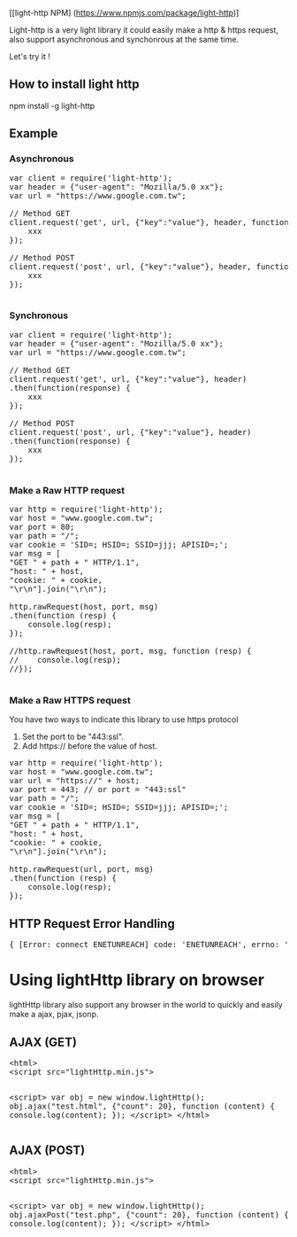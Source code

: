 
[[light-http NPM] (https://www.npmjs.com/package/light-http)]


Light-http is a very light library it could easily make a http & https request, also support asynchronous and synchonrous at the same time.

Let's try it !


## How to install light http 
npm install -g light-http

## Example 

### Asynchronous 


<pre>
var client = require('light-http');
var header = {"user-agent": "Mozilla/5.0 xx"};
var url = "https://www.google.com.tw";

// Method GET
client.request('get', url, {"key":"value"}, header, function(response) {
    xxx
});

// Method POST
client.request('post', url, {"key":"value"}, header, function(response) {
    xxx
});

</pre>

### Synchronous

<pre>
var client = require('light-http');
var header = {"user-agent": "Mozilla/5.0 xx"};
var url = "https://www.google.com.tw";

// Method GET
client.request('get', url, {"key":"value"}, header)
.then(function(response) {
    xxx
});

// Method POST
client.request('post', url, {"key":"value"}, header)
.then(function(response) {
    xxx
});

</pre>



### Make a Raw HTTP request
<pre>
var http = require('light-http');
var host = "www.google.com.tw";
var port = 80;
var path = "/";
var cookie = 'SID=; HSID=; SSID=jjj; APISID=;';
var msg = [
"GET " + path + " HTTP/1.1",
"host: " + host,
"cookie: " + cookie,
"\r\n"].join("\r\n");

http.rawRequest(host, port, msg)
.then(function (resp) {
    console.log(resp);
});

//http.rawRequest(host, port, msg, function (resp) {
//    console.log(resp);
//});

</pre>

### Make a Raw HTTPS request

You have two ways to indicate this library to use https protocol

1. Set the port to be "443:ssl".
2. Add https:// before the value of host.

<pre>
var http = require('light-http');
var host = "www.google.com.tw";
var url = "https://" + host;
var port = 443; // or port = "443:ssl"
var path = "/";
var cookie = 'SID=; HSID=; SSID=jjj; APISID=;';
var msg = [
"GET " + path + " HTTP/1.1",
"host: " + host,
"cookie: " + cookie,
"\r\n"].join("\r\n");

http.rawRequest(url, port, msg)
.then(function (resp) {
    console.log(resp);
});
</pre>


HTTP Request Error Handling
----------------------------
<pre>
{ [Error: connect ENETUNREACH] code: 'ENETUNREACH', errno: 'ENETUNREACH', syscall: 'connect' }
</pre>


Using lightHttp library on browser
=================================

lightHttp library also support any browser in the world to quickly and easily make a ajax, pjax, jsonp.


AJAX (GET)
----------

<pre>
&lt;html>
&lt;script src="lightHttp.min.js"></script>
&lt;script>
var obj = new window.lightHttp();
obj.ajax("test.html", {"count": 20}, function (content) {
    console.log(content);
});
&lt;/script>
&lt;/html>
</pre>

AJAX (POST)
----------

<pre>
&lt;html>
&lt;script src="lightHttp.min.js"></script>
&lt;script>
var obj = new window.lightHttp();
obj.ajaxPost("test.php", {"count": 20}, function (content) {
    console.log(content);
});
&lt;/script>
&lt;/html>
</pre>

